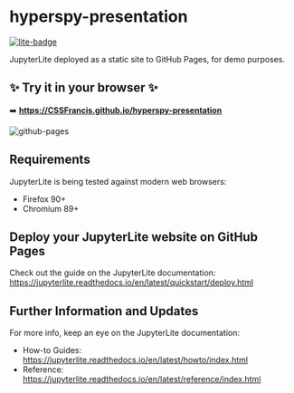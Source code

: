 # hyperspy-presentation

[![lite-badge](https://jupyterlite.rtfd.io/en/latest/_static/badge.svg)](https://CSSFrancis.github.io/hyperspy-presentation)

JupyterLite deployed as a static site to GitHub Pages, for demo purposes.

## ✨ Try it in your browser ✨

➡️ **https://CSSFrancis.github.io/hyperspy-presentation**

![github-pages](https://user-images.githubusercontent.com/591645/120649478-18258400-c47d-11eb-80e5-185e52ff2702.gif)

## Requirements

JupyterLite is being tested against modern web browsers:

- Firefox 90+
- Chromium 89+

## Deploy your JupyterLite website on GitHub Pages

Check out the guide on the JupyterLite documentation: https://jupyterlite.readthedocs.io/en/latest/quickstart/deploy.html

## Further Information and Updates

For more info, keep an eye on the JupyterLite documentation:

- How-to Guides: https://jupyterlite.readthedocs.io/en/latest/howto/index.html
- Reference: https://jupyterlite.readthedocs.io/en/latest/reference/index.html